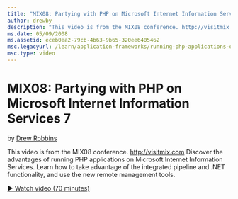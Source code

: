 ```yaml
---
title: "MIX08: Partying with PHP on Microsoft Internet Information Services 7"
author: drewby
description: "This video is from the MIX08 conference. http://visitmix.com Discover the advantages of running PHP applications on Microsoft Internet Information Services...."
ms.date: 05/09/2008
ms.assetid: eceb0ea2-79cb-4b63-9b65-320ee6405462
msc.legacyurl: /learn/application-frameworks/running-php-applications-on-iis/mix08-partying-with-php-on-microsoft-internet-information-services-7-and-above
msc.type: video
---
```

# MIX08: Partying with PHP on Microsoft Internet Information Services 7

by [Drew Robbins](https://github.com/drewby)

This video is from the MIX08 conference. http://visitmix.com Discover the advantages of running PHP applications on Microsoft Internet Information Services. Learn how to take advantage of the integrated pipeline and .NET functionality, and use the new remote management tools.

[&#9654; Watch video (70 minutes)](https://channel9.msdn.com/Blogs/IIS-NET-Site-Videos/MIX08-Partying-with-PHP-on-Microsoft-Internet-Information-Services-7)
